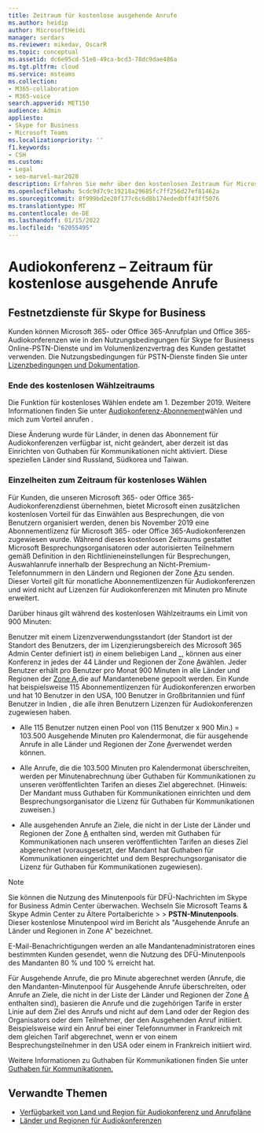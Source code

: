 ```yaml
---
title: Zeitraum für kostenlose ausgehende Anrufe
ms.author: heidip
author: MicrosoftHeidi
manager: serdars
ms.reviewer: mikedav, OscarR
ms.topic: conceptual
ms.assetid: dc6e95cd-51e8-49ca-bcd3-78dc9dae486a
ms.tgt.pltfrm: cloud
ms.service: msteams
ms.collection:
- M365-collaboration
- M365-voice
search.appverid: MET150
audience: Admin
appliesto:
- Skype for Business
- Microsoft Teams
ms.localizationpriority: ''
f1.keywords:
- CSH
ms.custom:
- Legal
- seo-marvel-mar2020
description: Erfahren Sie mehr über den kostenlosen Zeitraum für Microsoft 365 oder Office 365 Anrufplan und Office 365 Audiokonferenzen in Microsoft Teams.
ms.openlocfilehash: 5cdc9d7c9c19218a29685fc7ff256d27ef81462a
ms.sourcegitcommit: 8f999bd2e20f177c6c6d8b174ededbff43ff5076
ms.translationtype: MT
ms.contentlocale: de-DE
ms.lasthandoff: 01/15/2022
ms.locfileid: "62055495"
---
```

# <a name="audio-conferencing-complimentary-dial-out-period"></a>Audiokonferenz – Zeitraum für kostenlose ausgehende Anrufe

## <a name="skype-for-business-pstn-services"></a>Festnetzdienste für Skype for Business

Kunden können Microsoft 365- oder Office 365-Anrufplan und Office 365-Audiokonferenzen wie in den Nutzungsbedingungen für Skype for Business Online-PSTN-Dienste und im Volumenlizenzvertrag des Kunden gestattet verwenden. Die Nutzungsbedingungen für PSTN-Dienste finden Sie unter [Lizenzbedingungen und Dokumentation](http://www.microsoftvolumelicensing.com/DocumentSearch.aspx?Mode=2&amp;Keyword=PSTN).
  
### <a name="end-of-complimentary-dial-out-period"></a>Ende des kostenlosen Wählzeitraums

Die Funktion für kostenloses Wählen endete am 1. Dezember 2019. Weitere Informationen finden Sie unter [Audiokonferenz-Abonnement](audio-conferencing-subscription-dial-out.md)wählen und mich zum Vorteil anrufen .

Diese Änderung wurde für Länder, in denen das Abonnement für Audiokonferenzen verfügbar ist, nicht geändert, aber derzeit ist das Einrichten von Guthaben für Kommunikationen nicht aktiviert. Diese speziellen Länder sind Russland, Südkorea und Taiwan.

### <a name="complimentary-dial-out-period-details"></a>Einzelheiten zum Zeitraum für kostenloses Wählen

Für Kunden, die unseren Microsoft 365- oder Office 365-Audiokonferenzdienst übernehmen, bietet Microsoft einen zusätzlichen kostenlosen Vorteil für das Einwählen aus Besprechungen, die von Benutzern organisiert werden, denen bis November 2019 eine Abonnementlizenz für Microsoft 365- oder Office 365-Audiokonferenzen zugewiesen wurde. Während dieses kostenlosen Zeitraums gestattet Microsoft Besprechungsorganisatoren oder autorisierten Teilnehmern gemäß Definition in den Richtlinieneinstellungen für Besprechungen, Auswahlanrufe innerhalb der Besprechung an Nicht-Premium-Telefonnummern in den Ländern und Regionen der Zone [A](audio-conferencing-zones.md)zu senden. Dieser Vorteil gilt für monatliche Abonnementlizenzen für Audiokonferenzen und wird nicht auf Lizenzen für Audiokonferenzen mit Minuten pro Minute erweitert.

Darüber hinaus gilt während des kostenlosen Wählzeitraums ein Limit von 900 Minuten:

Benutzer mit einem Lizenzverwendungsstandort (der Standort ist der Standort des Benutzers, der im Lizenzierungsbereich des Microsoft 365 Admin Center definiert ist) _in_ einem beliebigen Land _, können aus einer Konferenz in jedes der 44 Länder und Regionen der Zone [A](audio-conferencing-zones.md)wählen. Jeder Benutzer erhält pro Benutzer pro Monat  900 Minuten in alle Länder und Regionen der [Zone A,](audio-conferencing-zones.md)die auf Mandantenebene gepoolt werden. Ein Kunde hat beispielsweise 115 Abonnementlizenzen für Audiokonferenzen erworben und hat 10 Benutzer in den USA, 100 Benutzer in Großbritannien und fünf Benutzer in Indien , die alle ihren Benutzern Lizenzen für Audiokonferenzen zugewiesen haben.

- Alle 115 Benutzer nutzen einen Pool von (115 Benutzer x 900 Min.) = 103.500 Ausgehende Minuten pro Kalendermonat, die für ausgehende Anrufe in alle Länder und Regionen der Zone [A](audio-conferencing-zones.md)verwendet werden können.

- Alle Anrufe, die die 103.500 Minuten pro Kalendermonat überschreiten, werden per Minutenabrechnung über Guthaben für Kommunikationen zu unseren veröffentlichten Tarifen an dieses Ziel abgerechnet. (Hinweis: Der Mandant muss Guthaben für Kommunikationen einrichten und dem Besprechungsorganisator die Lizenz für Guthaben für Kommunikationen zuweisen.)

- Alle ausgehenden Anrufe an Ziele, die nicht in der Liste der Länder und Regionen der Zone [A](audio-conferencing-zones.md) enthalten sind, werden mit Guthaben für Kommunikationen nach unseren veröffentlichten Tarifen an dieses Ziel abgerechnet (vorausgesetzt, der Mandant hat Guthaben für Kommunikationen eingerichtet und dem Besprechungsorganisator die Lizenz für Guthaben für Kommunikationen zugewiesen).

> [!NOTE]
> Sie können die Nutzung des Minutenpools für DFÜ-Nachrichten im Skype for Business Admin Center überwachen. Wechseln Sie Microsoft Teams & Skype Admin Center zu Ältere Portalberichte  >    >  **PSTN-Minutenpools**. Dieser kostenlose Minutenpool wird im Bericht als "Ausgehende Anrufe an Länder und Regionen in Zone A" bezeichnet.

E-Mail-Benachrichtigungen werden an alle Mandantenadministratoren eines bestimmten Kunden gesendet, wenn die Nutzung des DFÜ-Minutenpools des Mandanten 80 % und 100 % erreicht hat.

Für Ausgehende Anrufe, die pro Minute abgerechnet werden (Anrufe, die den Mandanten-Minutenpool für Ausgehende Anrufe überschreiten, oder Anrufe an Ziele, die nicht in der Liste der Länder und Regionen der Zone [A](audio-conferencing-zones.md) enthalten sind), basieren die Anrufe und die zugehörigen Tarife in erster Linie auf dem Ziel des Anrufs und nicht auf dem Land oder der Region des Organisators oder dem Teilnehmer, der den Ausgehenden Anruf initiiert. Beispielsweise wird ein Anruf bei einer Telefonnummer in Frankreich mit dem gleichen Tarif abgerechnet, wenn er von einem Besprechungsteilnehmer in den USA oder einem in Frankreich initiiert wird.

Weitere Informationen zu Guthaben für Kommunikationen finden Sie unter [Guthaben für Kommunikationen.](what-are-communications-credits.md)

## <a name="related-topics"></a>Verwandte Themen

- [Verfügbarkeit von Land und Region für Audiokonferenz und Anrufpläne](country-and-region-availability-for-audio-conferencing-and-calling-plans/country-and-region-availability-for-audio-conferencing-and-calling-plans.md)
- [Länder und Regionen für Audiokonferenzen](audio-conferencing-zones.md)
